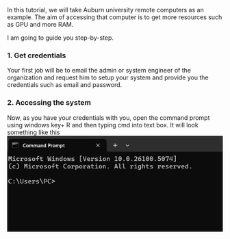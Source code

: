 In this tutorial, we will take Auburn university remote computers as an example. The aim of accessing that computer is to get more resources such as GPU and more RAM.

I am going to  guide you step-by-step.

### 1. Get credentials
Your first job will be to  email the admin or system engineer of the organization and request him to setup your system and provide you the credentials such as email and password.

### 2. Accessing the system
Now, as you have your credentials with you, open the command prompt using windows key+ R and then typing cmd into text box.
It will look something like this
![alt text](image.png)
